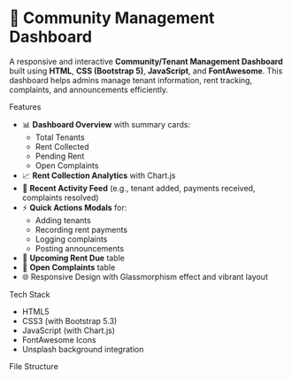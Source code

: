 # 🏢 Community Management Dashboard

A responsive and interactive **Community/Tenant Management Dashboard** built using **HTML**, **CSS (Bootstrap 5)**, **JavaScript**, and **FontAwesome**. This dashboard helps admins manage tenant information, rent tracking, complaints, and announcements efficiently.

  Features

- 📊 **Dashboard Overview** with summary cards:
  - Total Tenants
  - Rent Collected
  - Pending Rent
  - Open Complaints
- 📈 **Rent Collection Analytics** with Chart.js
- 📝 **Recent Activity Feed** (e.g., tenant added, payments received, complaints resolved)
- ⚡ **Quick Actions Modals** for:
  - Adding tenants
  - Recording rent payments
  - Logging complaints
  - Posting announcements
- 📅 **Upcoming Rent Due** table
- 🚨 **Open Complaints** table
- 🌐 Responsive Design with Glassmorphism effect and vibrant layout

 Tech Stack

- HTML5
- CSS3 (with Bootstrap 5.3)
- JavaScript (with Chart.js)
- FontAwesome Icons
- Unsplash background integration

 File Structure

